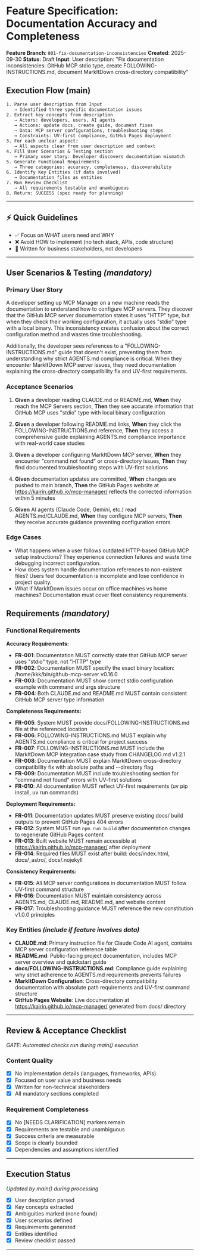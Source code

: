 # Feature Specification: Documentation Accuracy and Completeness

**Feature Branch**: `001-fix-documentation-inconsistencies`
**Created**: 2025-09-30
**Status**: Draft
**Input**: User description: "Fix documentation inconsistencies: GitHub MCP stdio type, create FOLLOWING-INSTRUCTIONS.md, document MarkItDown cross-directory compatibility"

## Execution Flow (main)
```
1. Parse user description from Input
   → Identified three specific documentation issues
2. Extract key concepts from description
   → Actors: developers, users, AI agents
   → Actions: update docs, create guide, document fixes
   → Data: MCP server configurations, troubleshooting steps
   → Constraints: UV-first compliance, GitHub Pages deployment
3. For each unclear aspect:
   → All aspects clear from user description and context
4. Fill User Scenarios & Testing section
   → Primary user story: Developer discovers documentation mismatch
5. Generate Functional Requirements
   → Three categories: accuracy, completeness, discoverability
6. Identify Key Entities (if data involved)
   → Documentation files as entities
7. Run Review Checklist
   → All requirements testable and unambiguous
8. Return: SUCCESS (spec ready for planning)
```

---

## ⚡ Quick Guidelines
- ✅ Focus on WHAT users need and WHY
- ❌ Avoid HOW to implement (no tech stack, APIs, code structure)
- 👥 Written for business stakeholders, not developers

---

## User Scenarios & Testing *(mandatory)*

### Primary User Story
A developer setting up MCP Manager on a new machine reads the documentation to understand how to configure MCP servers. They discover that the GitHub MCP server documentation states it uses "HTTP" type, but when they check their working configuration, it actually uses "stdio" type with a local binary. This inconsistency creates confusion about the correct configuration method and wastes time troubleshooting.

Additionally, the developer sees references to a "FOLLOWING-INSTRUCTIONS.md" guide that doesn't exist, preventing them from understanding why strict AGENTS.md compliance is critical. When they encounter MarkItDown MCP server issues, they need documentation explaining the cross-directory compatibility fix and UV-first requirements.

### Acceptance Scenarios

1. **Given** a developer reading CLAUDE.md or README.md, **When** they reach the MCP Servers section, **Then** they see accurate information that GitHub MCP uses "stdio" type with local binary configuration

2. **Given** a developer following README.md links, **When** they click the FOLLOWING-INSTRUCTIONS.md reference, **Then** they access a comprehensive guide explaining AGENTS.md compliance importance with real-world case studies

3. **Given** a developer configuring MarkItDown MCP server, **When** they encounter "command not found" or cross-directory issues, **Then** they find documented troubleshooting steps with UV-first solutions

4. **Given** documentation updates are committed, **When** changes are pushed to main branch, **Then** the GitHub Pages website at https://kairin.github.io/mcp-manager/ reflects the corrected information within 5 minutes

5. **Given** AI agents (Claude Code, Gemini, etc.) read AGENTS.md/CLAUDE.md, **When** they configure MCP servers, **Then** they receive accurate guidance preventing configuration errors

### Edge Cases
- What happens when a user follows outdated HTTP-based GitHub MCP setup instructions? They experience connection failures and waste time debugging incorrect configuration.
- How does system handle documentation references to non-existent files? Users feel documentation is incomplete and lose confidence in project quality.
- What if MarkItDown issues occur on office machines vs home machines? Documentation must cover fleet consistency requirements.

## Requirements *(mandatory)*

### Functional Requirements

**Accuracy Requirements:**
- **FR-001**: Documentation MUST correctly state that GitHub MCP server uses "stdio" type, not "HTTP" type
- **FR-002**: Documentation MUST specify the exact binary location: /home/kkk/bin/github-mcp-server v0.16.0
- **FR-003**: Documentation MUST show correct stdio configuration example with command and args structure
- **FR-004**: Both CLAUDE.md and README.md MUST contain consistent GitHub MCP server type information

**Completeness Requirements:**
- **FR-005**: System MUST provide docs/FOLLOWING-INSTRUCTIONS.md file at the referenced location
- **FR-006**: FOLLOWING-INSTRUCTIONS.md MUST explain why AGENTS.md compliance is critical for project success
- **FR-007**: FOLLOWING-INSTRUCTIONS.md MUST include the MarkItDown MCP integration case study from CHANGELOG.md v1.2.1
- **FR-008**: Documentation MUST explain MarkItDown cross-directory compatibility fix with absolute paths and --directory flag
- **FR-009**: Documentation MUST include troubleshooting section for "command not found" errors with UV-first solutions
- **FR-010**: All documentation MUST reflect UV-first requirements (uv pip install, uv run commands)

**Deployment Requirements:**
- **FR-011**: Documentation updates MUST preserve existing docs/ build outputs to prevent GitHub Pages 404 errors
- **FR-012**: System MUST run `npm run build` after documentation changes to regenerate GitHub Pages content
- **FR-013**: Built website MUST remain accessible at https://kairin.github.io/mcp-manager/ after deployment
- **FR-014**: Required files MUST exist after build: docs/index.html, docs/_astro/, docs/.nojekyll

**Consistency Requirements:**
- **FR-015**: All MCP server configurations in documentation MUST follow UV-first command structure
- **FR-016**: Documentation MUST maintain consistency across AGENTS.md, CLAUDE.md, README.md, and website content
- **FR-017**: Troubleshooting guidance MUST reference the new constitution v1.0.0 principles

### Key Entities *(include if feature involves data)*

- **CLAUDE.md**: Primary instruction file for Claude Code AI agent, contains MCP server configuration reference table
- **README.md**: Public-facing project documentation, includes MCP server overview and quickstart guide
- **docs/FOLLOWING-INSTRUCTIONS.md**: Compliance guide explaining why strict adherence to AGENTS.md requirements prevents failures
- **MarkItDown Configuration**: Cross-directory compatibility documentation with absolute path requirements and UV-first command structure
- **GitHub Pages Website**: Live documentation at https://kairin.github.io/mcp-manager/ generated from docs/ directory

---

## Review & Acceptance Checklist
*GATE: Automated checks run during main() execution*

### Content Quality
- [x] No implementation details (languages, frameworks, APIs)
- [x] Focused on user value and business needs
- [x] Written for non-technical stakeholders
- [x] All mandatory sections completed

### Requirement Completeness
- [x] No [NEEDS CLARIFICATION] markers remain
- [x] Requirements are testable and unambiguous
- [x] Success criteria are measurable
- [x] Scope is clearly bounded
- [x] Dependencies and assumptions identified

---

## Execution Status
*Updated by main() during processing*

- [x] User description parsed
- [x] Key concepts extracted
- [x] Ambiguities marked (none found)
- [x] User scenarios defined
- [x] Requirements generated
- [x] Entities identified
- [x] Review checklist passed

---